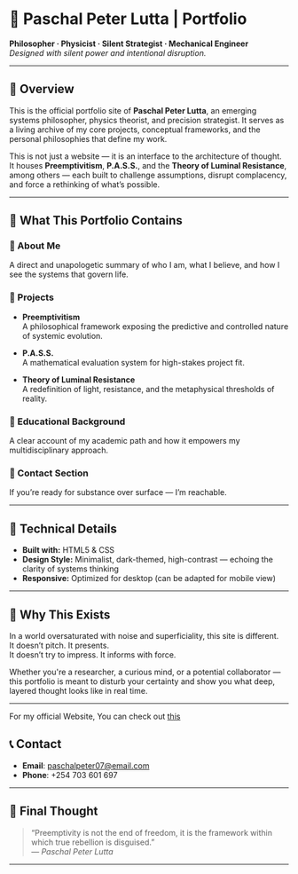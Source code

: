 # 🧠 Paschal Peter Lutta | Portfolio  
**Philosopher · Physicist · Silent Strategist · Mechanical Engineer**  
*Designed with silent power and intentional disruption.*

---

## 🚀 Overview

This is the official portfolio site of **Paschal Peter Lutta**, an emerging systems philosopher, physics theorist, and precision strategist. It serves as a living archive of my core projects, conceptual frameworks, and the personal philosophies that define my work.

This is not just a website — it is an interface to the architecture of thought.  
It houses **Preemptivitism**, **P.A.S.S.**, and the **Theory of Luminal Resistance**, among others — each built to challenge assumptions, disrupt complacency, and force a rethinking of what’s possible.

---

## 🧩 What This Portfolio Contains

### 🔹 About Me  
A direct and unapologetic summary of who I am, what I believe, and how I see the systems that govern life.

### 🔹 Projects
- **Preemptivitism**  
  A philosophical framework exposing the predictive and controlled nature of systemic evolution.

- **P.A.S.S.**  
  A mathematical evaluation system for high-stakes project fit.

- **Theory of Luminal Resistance**  
  A redefinition of light, resistance, and the metaphysical thresholds of reality.

### 🔹 Educational Background  
A clear account of my academic path and how it empowers my multidisciplinary approach.

### 🔹 Contact Section  
If you’re ready for substance over surface — I’m reachable.

---

## 📐 Technical Details

- **Built with:** HTML5 & CSS  
- **Design Style:** Minimalist, dark-themed, high-contrast — echoing the clarity of systems thinking  
- **Responsive:** Optimized for desktop (can be adapted for mobile view)

---

## 🎯 Why This Exists

In a world oversaturated with noise and superficiality, this site is different.  
It doesn’t pitch. It presents.  
It doesn’t try to impress. It informs with force.

Whether you're a researcher, a curious mind, or a potential collaborator — this portfolio is meant to disturb your certainty and show you what deep, layered thought looks like in real time.

---

For my official Website, You can check out [this](website.html)

## 📞 Contact

- **Email**: [paschalpeter07@email.com](mailto:paschalpeter07@email.com)  
- **Phone**: +254 703 601 697

---

## 🧠 Final Thought

> “Preemptivity is not the end of freedom, it is the framework within which true rebellion is disguised.”  
> — *Paschal Peter Lutta*

---

